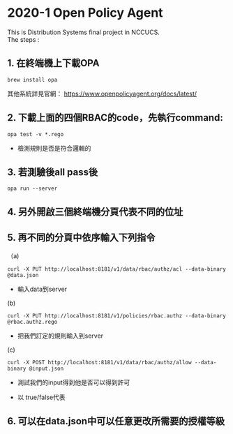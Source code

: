# 2020-1 Open Policy Agent
This is Distribution Systems final project in NCCUCS.  
The steps : 

## 1. 在終端機上下載OPA

```
brew install opa
```
其他系統詳見官網： https://www.openpolicyagent.org/docs/latest/


## 2. 下載上面的四個RBAC的code，先執行command:
```
opa test -v *.rego
```
* 檢測規則是否是符合邏輯的

## 3. 若測驗後all pass後
```
opa run --server
```

## 4. 另外開啟三個終端機分頁代表不同的位址

## 5. 再不同的分頁中依序輸入下列指令

（a)
```
curl -X PUT http://localhost:8181/v1/data/rbac/authz/acl --data-binary @data.json
```
* 輸入data到server

 (b)
```
curl -X PUT http://localhost:8181/v1/policies/rbac.authz --data-binary @rbac.authz.rego
```
* 把我們訂定的規則輸入到server

 (c)
 ```
 curl -X POST http://localhost:8181/v1/data/rbac/authz/allow --data-binary @input.json
```
* 測試我們的input得到他是否可以得到許可

* 以 true/false代表

## 6. 可以在data.json中可以任意更改所需要的授權等級
